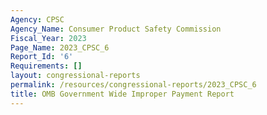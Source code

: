 ```yaml
---
Agency: CPSC
Agency_Name: Consumer Product Safety Commission
Fiscal_Year: 2023
Page_Name: 2023_CPSC_6
Report_Id: '6'
Requirements: []
layout: congressional-reports
permalink: /resources/congressional-reports/2023_CPSC_6
title: OMB Government Wide Improper Payment Report
---
```

